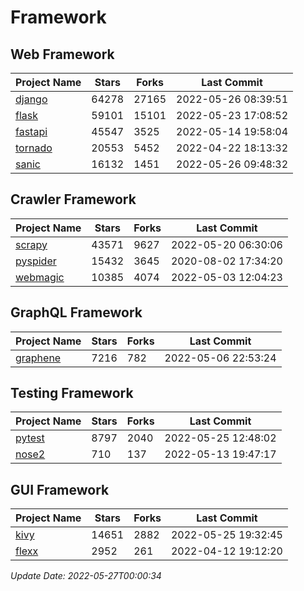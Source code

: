 # Framework

## Web Framework
| Project Name | Stars | Forks | Last Commit |
| ------------ | ----- | ----- | ----------- |
| [django](https://github.com/django/django) | 64278 | 27165 | 2022-05-26 08:39:51 |
| [flask](https://github.com/pallets/flask) | 59101 | 15101 | 2022-05-23 17:08:52 |
| [fastapi](https://github.com/tiangolo/fastapi) | 45547 | 3525 | 2022-05-14 19:58:04 |
| [tornado](https://github.com/tornadoweb/tornado) | 20553 | 5452 | 2022-04-22 18:13:32 |
| [sanic](https://github.com/sanic-org/sanic) | 16132 | 1451 | 2022-05-26 09:48:32 |

## Crawler Framework
| Project Name | Stars | Forks | Last Commit |
| ------------ | ----- | ----- | ----------- |
| [scrapy](https://github.com/scrapy/scrapy) | 43571 | 9627 | 2022-05-20 06:30:06 |
| [pyspider](https://github.com/binux/pyspider) | 15432 | 3645 | 2020-08-02 17:34:20 |
| [webmagic](https://github.com/code4craft/webmagic) | 10385 | 4074 | 2022-05-03 12:04:23 |

## GraphQL Framework
| Project Name | Stars | Forks | Last Commit |
| ------------ | ----- | ----- | ----------- |
| [graphene](https://github.com/graphql-python/graphene) | 7216 | 782 | 2022-05-06 22:53:24 |

## Testing Framework
| Project Name | Stars | Forks | Last Commit |
| ------------ | ----- | ----- | ----------- |
| [pytest](https://github.com/pytest-dev/pytest) | 8797 | 2040 | 2022-05-25 12:48:02 |
| [nose2](https://github.com/nose-devs/nose2) | 710 | 137 | 2022-05-13 19:47:17 |

## GUI Framework
| Project Name | Stars | Forks | Last Commit |
| ------------ | ----- | ----- | ----------- |
| [kivy](https://github.com/kivy/kivy) | 14651 | 2882 | 2022-05-25 19:32:45 |
| [flexx](https://github.com/flexxui/flexx) | 2952 | 261 | 2022-04-12 19:12:20 |

*Update Date: 2022-05-27T00:00:34*